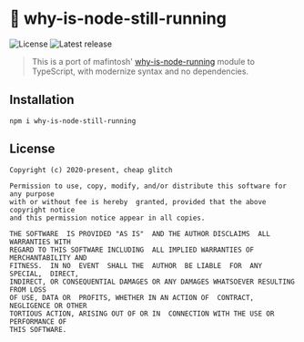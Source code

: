 # 🏃 why-is-node-still-running

![License](https://badgen.net/github/license/cheap-glitch/why-is-node-still-running?color=green)
![Latest release](https://badgen.net/github/release/cheap-glitch/why-is-node-still-running?color=green)

> This is a port of mafintosh' [why-is-node-running](https://github.com/mafintosh/why-is-node-running) module to TypeScript, with modernize syntax and no dependencies.

## Installation
```shell
npm i why-is-node-still-running
```

## License
```text
Copyright (c) 2020-present, cheap glitch

Permission to use, copy, modify, and/or distribute this software for any purpose
with or without fee is hereby  granted, provided that the above copyright notice
and this permission notice appear in all copies.

THE SOFTWARE  IS PROVIDED "AS IS"  AND THE AUTHOR DISCLAIMS  ALL WARRANTIES WITH
REGARD TO THIS SOFTWARE INCLUDING  ALL IMPLIED WARRANTIES OF MERCHANTABILITY AND
FITNESS.  IN NO  EVENT  SHALL THE  AUTHOR  BE LIABLE  FOR  ANY SPECIAL,  DIRECT,
INDIRECT, OR CONSEQUENTIAL DAMAGES OR ANY DAMAGES WHATSOEVER RESULTING FROM LOSS
OF USE, DATA OR  PROFITS, WHETHER IN AN ACTION OF  CONTRACT, NEGLIGENCE OR OTHER
TORTIOUS ACTION, ARISING OUT OF OR IN  CONNECTION WITH THE USE OR PERFORMANCE OF
THIS SOFTWARE.
```
